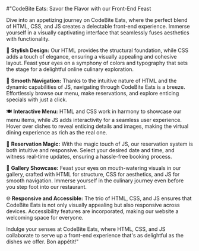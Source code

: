#"CodeBite Eats: Savor the Flavor with our Front-End Feast

Dive into an appetizing journey on CodeBite Eats, where the perfect blend of HTML, CSS, and JS creates a delectable front-end experience. Immerse yourself in a visually captivating interface that seamlessly fuses aesthetics with functionality.

🎨 **Stylish Design:** Our HTML provides the structural foundation, while CSS adds a touch of elegance, ensuring a visually appealing and cohesive layout. Feast your eyes on a symphony of colors and typography that sets the stage for a delightful online culinary exploration.

🔗 **Smooth Navigation:** Thanks to the intuitive nature of HTML and the dynamic capabilities of JS, navigating through CodeBite Eats is a breeze. Effortlessly browse our menu, make reservations, and explore enticing specials with just a click.

🍽️ **Interactive Menu:** HTML and CSS work in harmony to showcase our menu items, while JS adds interactivity for a seamless user experience. Hover over dishes to reveal enticing details and images, making the virtual dining experience as rich as the real one.

📅 **Reservation Magic:** With the magic touch of JS, our reservation system is both intuitive and responsive. Select your desired date and time, and witness real-time updates, ensuring a hassle-free booking process.

📸 **Gallery Showcase:** Feast your eyes on mouth-watering visuals in our gallery, crafted with HTML for structure, CSS for aesthetics, and JS for smooth navigation. Immerse yourself in the culinary journey even before you step foot into our restaurant.

🌐 **Responsive and Accessible:** The trio of HTML, CSS, and JS ensures that CodeBite Eats is not only visually appealing but also responsive across devices. Accessibility features are incorporated, making our website a welcoming space for everyone.

Indulge your senses at CodeBite Eats, where HTML, CSS, and JS collaborate to serve up a front-end experience that's as delightful as the dishes we offer. Bon appétit!"
